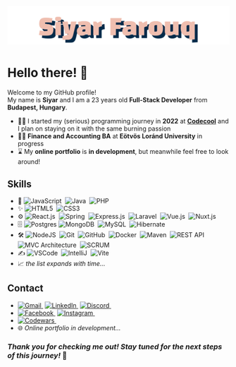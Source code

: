 <h1 align=center>
    <img alt="Siyar Farouq" src="./src/assets/Siyar%20Farouq.svg?raw=true"/>
</h1>

# Hello there! 👋

Welcome to my GitHub profile!\
My name is **Siyar** and I am a 23 years old **Full-Stack Developer** from **Budapest, Hungary**.

- 👨‍💻 I started my (serious) programming journey in **2022** at [**Codecool**](https://codecool.com) and I plan on staying on it with the same burning passion
- 👨‍🎓 **Finance and Accounting BA** at **Eötvös Loránd University** in progress
- ⌛ My **online portfolio** is **in development**, but meanwhile feel free to look around!

## Skills

- 🧠 ![JavaScript](https://img.shields.io/badge/JAVASCRIPT-323330.svg?&style=flat&logo=javascript&logoColor=%23F7DF1E)&nbsp; ![Java](https://img.shields.io/badge/JAVA-007396.svg?&style=flat&logo=java&logoColor=white)&nbsp; ![PHP](https://img.shields.io/badge/PHP-777BB4.svg?&style=flat&logo=php&logoColor=white)&nbsp;
- ✨ ![HTML5](https://img.shields.io/badge/HTML5-E34F26.svg?&style=flat&logo=html5&logoColor=white)&nbsp; ![CSS3](https://img.shields.io/badge/CSS3-%231572B6.svg?&style=flat&logo=css3&logoColor=white)&nbsp;
-  ⚙ ![React.js](https://img.shields.io/badge/REACT%20JS-20232A?style=flat&logo=react&logoColor=61DAFB)&nbsp; ![Spring](https://img.shields.io/badge/SPRING-6DB33F.svg?&style=flat&logo=spring&logoColor=white)&nbsp; ![Express.js](https://img.shields.io/badge/EXPRESS%20JS-000000.svg?style=flat&logo=express&logoColor=white)&nbsp; ![Laravel](https://img.shields.io/badge/LARAVEL-FF2D20.svg?style=flat&logo=laravel&logoColor=white)&nbsp; ![Vue.js](https://img.shields.io/badge/VUE%20JS-35495E.svg?style=flat&logo=vuedotjs&logoColor=4FC08D)&nbsp; ![Nuxt.js](https://img.shields.io/badge/NUXT%20JS-00C58E.svg?style=flat&logo=nuxtdotjs&logoColor=white)&nbsp;
-  🗄️ ![Postgres](https://img.shields.io/badge/POSTGRES-%23316192.svg?&style=flat&logo=postgresql&logoColor=white) ![MongoDB](https://img.shields.io/badge/MONGODB-47A248.svg?&style=flat&logo=mongodb&logoColor=white)&nbsp; ![MySQL](https://img.shields.io/badge/MYSQL-005C84.svg?style=flat&logo=mysql&logoColor=white)&nbsp; ![Hibernate](https://img.shields.io/badge/HIBERNATE-121011.svg?&style=flat&logo=red-hat&logoColor=white)&nbsp;
- 🛠️ ![NodeJS](https://img.shields.io/badge/NODE%20JS-339933.svg?&style=flat&logo=node.js&logoColor=white)&nbsp; ![Git](https://img.shields.io/badge/GIT-%23F05033.svg?&style=flat&logo=git&logoColor=white)&nbsp; ![GitHub](https://img.shields.io/badge/GITHUB-%23121011.svg?&style=flat&logo=github&logoColor=white)&nbsp; ![Docker](https://img.shields.io/badge/DOCKER-2496ED.svg?&style=flat&logo=docker&logoColor=white)&nbsp; ![Maven](https://img.shields.io/badge/MAVEN-C71A36.svg?&style=flat&logo=apache-maven)&nbsp; ![REST API](https://img.shields.io/badge/REST-02569B.svg?&style=flat&logo=rest&logoColor=white)&nbsp; ![MVC Architecture](https://img.shields.io/badge/MVC-888888.svg?&style=flat&logoColor=white)&nbsp; ![SCRUM](https://img.shields.io/badge/SCRUM-6DB33F.svg?&style=flat&logo=ddd&logoColor=white)&nbsp;
- ✍️ ![VSCode](https://img.shields.io/badge/VSCODE-007ACC.svg?&style=flat&logo=visual-studio-code)&nbsp; ![IntelliJ](https://img.shields.io/badge/INTELLIJ-000000.svg?&style=flat&logo=intellij-idea)&nbsp; ![Vite](https://img.shields.io/badge/VITE-B73BFE.svg?style=flat&logo=vite&logoColor=FFD62E)&nbsp;
-  📈 _the list expands with time..._

## Contact

- [![Gmail](https://img.shields.io/badge/Gmail-D14836.svg?style=for-the-badge&logo=gmail&logoColor=white)&nbsp;](mailto:siyar9989@gmail.com?subject=Hello%20Siyar%20Farouq)
[![LinkedIn](https://img.shields.io/badge/LinkedIn-0077B5.svg?style=for-the-badge&logo=linkedin&logoColor=white)&nbsp;](https://www.linkedin.com/in/siyar25)
[![Discord](https://img.shields.io/badge/Discord-5865F2.svg?style=for-the-badge&logo=discord&logoColor=white)&nbsp;](https://www.discord.com/users/siyar25)
- [![Facebook](https://img.shields.io/badge/Facebook-1877F2.svg?style=for-the-badge&logo=facebook&logoColor=white)&nbsp;](https://www.facebook.com/siyar.farouq)
[![Instagram](https://img.shields.io/badge/Instagram-E4405F.svg?style=for-the-badge&logo=instagram&logoColor=white)&nbsp;](https://www.instagram.com/siyar25)
- [![Codewars](https://img.shields.io/badge/Codewars-B1361E.svg?style=for-the-badge&logo=Codewars&logoColor=white)&nbsp;](https://www.codewars.com/users/siyar25)
- 🌐 _Online portfolio in development..._

### _Thank you for checking me out! Stay tuned for the next steps of this journey!_ 🏁